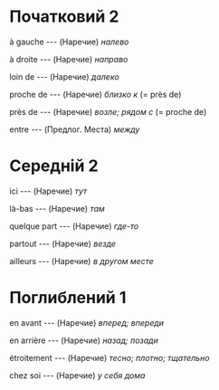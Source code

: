 # Початковий 2

à gauche --- (Наречие)
*налево*



à droite --- (Наречие)
*направо*



loin de --- (Наречие)
*далеко*



proche de --- (Наречие)
*близко к*
(= près de)



près de --- (Наречие)
*возле; рядом с*
(= proche de)



entre --- (Предлог. Места)
*между*



# Середній 2

ici --- (Наречие)
*тут*



là-bas --- (Наречие)
*там*



quelque part --- (Наречие)
*где-то*



partout --- (Наречие)
*везде*



ailleurs --- (Наречие)
*в другом месте*



# Поглиблений 1

en avant --- (Наречие)
*вперед; впереди*



en arrière --- (Наречие)
*назад; позади*



étroitement --- (Наречие)
*тесно; плотно; тщательно*



chez soi --- (Наречие)
*у себя дома*